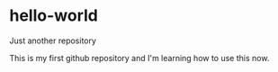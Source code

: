 # hello-world
Just another repository

This is my first github repository and I'm learning how to use this now.
